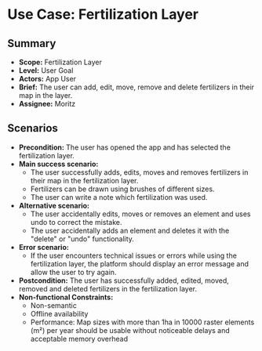 # Use Case: Fertilization Layer

## Summary

- **Scope:** Fertilization Layer
- **Level:** User Goal
- **Actors:** App User
- **Brief:** The user can add, edit, move, remove and delete fertilizers in their map in the layer.
- **Assignee:** Moritz

## Scenarios

- **Precondition:**
  The user has opened the app and has selected the fertilization layer.
- **Main success scenario:**
  - The user successfully adds, edits, moves and removes fertilizers in their map in the fertilization layer.
  - Fertilizers can be drawn using brushes of different sizes.
  - The user can write a note which fertilization was used.
- **Alternative scenario:**
  - The user accidentally edits, moves or removes an element and uses undo to correct the mistake.
  - The user accidentally adds an element and deletes it with the "delete" or "undo" functionality.
- **Error scenario:**
  - If the user encounters technical issues or errors while using the fertilization layer, the platform should display an error message and allow the user to try again.
- **Postcondition:**
  The user has successfully added, edited, moved, removed and deleted fertilizers in the fertilization layer.
- **Non-functional Constraints:**
  - Non-semantic
  - Offline availability
  - Performance: Map sizes with more than 1ha in 10000 raster elements (m²) per year should be usable without noticeable delays and acceptable memory overhead

